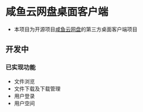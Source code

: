 # 咸鱼云网盘桌面客户端
* 本项目为开源项目[咸鱼云网盘](https://github.com/mjt233/saltedfishcloud-backend)的第三方桌面客户端项目
## 开发中

### 已实现功能
* 文件浏览
* 文件下载及下载管理
* 用户登录
* 用户空间